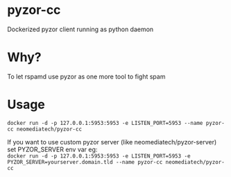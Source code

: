 # pyzor-cc
Dockerized pyzor client running as python daemon

# Why?
To let rspamd use pyzor as one more tool to fight spam  

# Usage
` docker run -d -p 127.0.0.1:5953:5953 -e LISTEN_PORT=5953 --name pyzor-cc neomediatech/pyzor-cc `

If you want to use custom pyzor server (like neomediatech/pyzor-server) set PYZOR_SERVER env var eg:  
` docker run -d -p 127.0.0.1:5953:5953 -e LISTEN_PORT=5953 -e PYZOR_SERVER=yourserver.domain.tld --name pyzor-cc neomediatech/pyzor-cc `  

